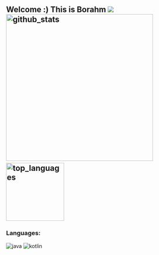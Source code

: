 <h2> Welcome :) 
  This is Borahm <img src="https://media.giphy.com/media/hvRJCLFzcasrR4ia7z/giphy.gif/> </h2>
---
### Statistics:
<p align="left">
  <img alt="github_stats" src="https://github-readme-stats.vercel.app/api?username=bky373&show_icons=true&theme=dracula" width="400"/>&nbsp;
  <img alt="top_languages" src="https://github-readme-stats.vercel.app/api/top-langs/?username=bky373&layout=compact&theme=dracula" height="158">
</p>
  
### Languages: 
<p>
  <img alt="java" src="https://img.shields.io/badge/-Java-f1ff73?style=flat-square&logo=java&logoColor=black" /></code>
  <img alt="kotlin" src="https://img.shields.io/badge/-Kotlin-73dcff?style=flat-square&logo=kotlin" /></code>
</p>

<!--
Here are some ideas to get you started:

- 🔭 I’m currently working on ...
- 🌱 I’m currently learning ...
- 👯 I’m looking to collaborate on ...
- 🤔 I’m looking for help with ...
- 💬 Ask me about ...
- 📫 How to reach me: ...
- 😄 Pronouns: ...
- ⚡ Fun fact: ...
-->
